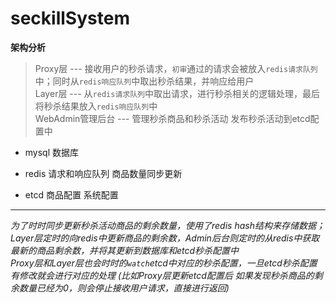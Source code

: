 # seckillSystem  

**架构分析**
>Proxy层 --- 接收用户的秒杀请求，`初审`通过的请求会被放入`redis请求队列`中；同时从`redis响应队列`中取出秒杀结果，并响应给用户  
>Layer层 --- 从`redis请求队列`中取出请求，进行秒杀相关的逻辑处理，最后将秒杀结果放入`redis响应队列`中   
>WebAdmin管理后台  --- 管理秒杀商品和秒杀活动 发布秒杀活动到etcd配置中  

+ mysql 数据库  
- redis 请求和响应队列  商品数量同步更新  
* etcd 商品配置 系统配置  

---

*为了时时同步更新秒杀活动商品的剩余数量，使用了redis hash结构来存储数据；  
Layer层定时的向redis中更新商品的剩余数，Admin后台则定时的从redis中获取最新的商品剩余数，并将其更新到数据库和etcd秒杀配置中  
Proxy层和Layer层也会时时的`watch`etcd中对应的秒杀配置，一旦etcd秒杀配置有修改就会进行对应的处理 (比如Proxy层更新etcd配置后 如果发现秒杀商品的剩余数量已经为0，则会停止接收用户请求，直接进行返回)*

